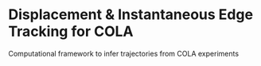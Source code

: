 # Displacement & Instantaneous Edge Tracking for COLA
Computational framework to infer trajectories from COLA experiments
